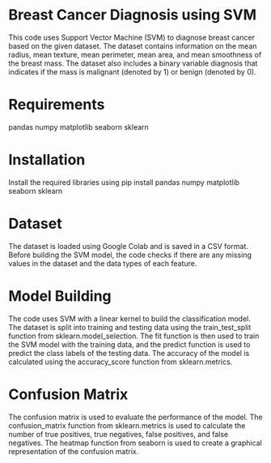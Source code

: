 # Breast Cancer Diagnosis using SVM
This code uses Support Vector Machine (SVM) to diagnose breast cancer based on the given dataset. The dataset contains information on the mean radius, mean texture, mean perimeter, mean area, and mean smoothness of the breast mass. The dataset also includes a binary variable diagnosis that indicates if the mass is malignant (denoted by 1) or benign (denoted by 0).

# Requirements
pandas
numpy
matplotlib
seaborn
sklearn

# Installation
Install the required libraries using pip install pandas numpy matplotlib seaborn sklearn

# Dataset
The dataset is loaded using Google Colab and is saved in a CSV format. Before building the SVM model, the code checks if there are any missing values in the dataset and the data types of each feature.

# Model Building
The code uses SVM with a linear kernel to build the classification model. The dataset is split into training and testing data using the train_test_split function from sklearn.model_selection. The fit function is then used to train the SVM model with the training data, and the predict function is used to predict the class labels of the testing data. The accuracy of the model is calculated using the accuracy_score function from sklearn.metrics.

# Confusion Matrix
The confusion matrix is used to evaluate the performance of the model. The confusion_matrix function from sklearn.metrics is used to calculate the number of true positives, true negatives, false positives, and false negatives. The heatmap function from seaborn is used to create a graphical representation of the confusion matrix.
